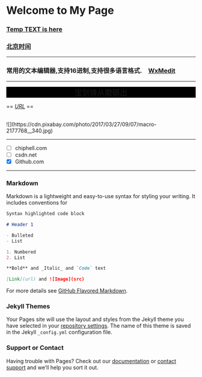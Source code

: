 # Welcome to My Page
### [Temp TEXT is here](temp.md)
### [北京时间](http://www.bjtime.cn)
***
### 常用的文本编辑器,支持16进制,支持很多语言格式.&emsp;[WxMedit](http://wxmedit.github.io/)
***
<div style="background-color:black;font-color:white;font-size:20px">
  <center>     宝剑锋从磨砺出  </center>
 </div>
 
==  *[URL](url.md)* ==

 <br>
 ![](https://cdn.pixabay.com/photo/2017/03/27/09/07/macro-2177768__340.jpg)
 
***
- [ ] chiphell.com
- [ ] csdn.net
- [x] Github.com

***
### Markdown
Markdown is a lightweight and easy-to-use syntax for styling your writing. It includes conventions for

```markdown
Syntax highlighted code block

# Header 1

- Bulleted
- List

1. Numbered
2. List

**Bold** and _Italic_ and `Code` text

[Link](url) and ![Image](src)
```

For more details see [GitHub Flavored Markdown](https://guides.github.com/features/mastering-markdown/).

### Jekyll Themes

Your Pages site will use the layout and styles from the Jekyll theme you have selected in your [repository settings](https://github.com/stylety/stylety.github.io/settings). The name of this theme is saved in the Jekyll `_config.yml` configuration file.

### Support or Contact

Having trouble with Pages? Check out our [documentation](https://help.github.com/categories/github-pages-basics/) or [contact support](https://github.com/contact) and we’ll help you sort it out.
